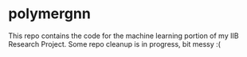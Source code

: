 # polymergnn

This repo contains the code for the machine learning portion of my IIB Research Project. Some repo cleanup is in progress, bit messy :(
